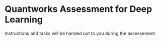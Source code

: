 # Quantworks Assessment for Deep Learning
Instructions and tasks will be handed out to you during the assessement. 
